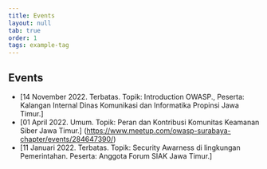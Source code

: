 ```yaml
---
title: Events
layout: null
tab: true
order: 1
tags: example-tag
---
```


## Events

* [14 November 2022. Terbatas. Topik: Introduction OWASP., Peserta: Kalangan Internal Dinas Komunikasi dan Informatika Propinsi Jawa Timur.]
* [01 April 2022. Umum. Topik: Peran dan Kontribusi Komunitas Keamanan Siber Jawa Timur.] (https://www.meetup.com/owasp-surabaya-chapter/events/284647390/)
* [11 Januari 2022. Terbatas. Topik: Security Awarness di lingkungan Pemerintahan. Peserta: Anggota Forum SIAK Jawa Timur.]
